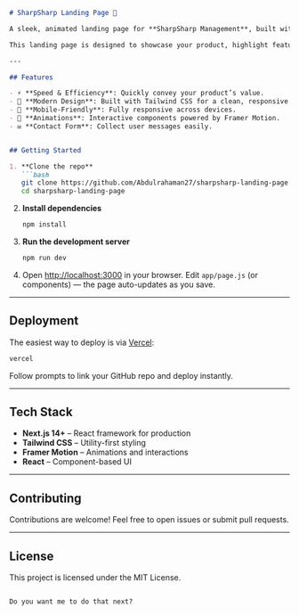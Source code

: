 ````markdown
# SharpSharp Landing Page 🚀

A sleek, animated landing page for **SharpSharp Management**, built with **Next.js**, **Tailwind CSS**, and **Framer Motion**.

This landing page is designed to showcase your product, highlight features, and collect emails for a waitlist—all with smooth scroll-based animations and responsive design.

---

## Features

- ⚡ **Speed & Efficiency**: Quickly convey your product’s value.  
- 🎨 **Modern Design**: Built with Tailwind CSS for a clean, responsive UI.  
- 📱 **Mobile-Friendly**: Fully responsive across devices.  
- 🚀 **Animations**: Interactive components powered by Framer Motion.  
- ✉️ **Contact Form**: Collect user messages easily.  


## Getting Started

1. **Clone the repo**
   ```bash
   git clone https://github.com/Abdulrahaman27/sharpsharp-landing-page.git
   cd sharpsharp-landing-page
````

2. **Install dependencies**

   ```bash
   npm install
   ```

3. **Run the development server**

   ```bash
   npm run dev
   ```

4. Open [http://localhost:3000](http://localhost:3000) in your browser.
   Edit `app/page.js` (or components) — the page auto-updates as you save.

---

## Deployment

The easiest way to deploy is via [Vercel](https://vercel.com):

```bash
vercel
```

Follow prompts to link your GitHub repo and deploy instantly.

---

## Tech Stack

* **Next.js 14+** – React framework for production
* **Tailwind CSS** – Utility-first styling
* **Framer Motion** – Animations and interactions
* **React** – Component-based UI

---

## Contributing

Contributions are welcome! Feel free to open issues or submit pull requests.

---

## License

This project is licensed under the MIT License.

```

Do you want me to do that next?
```
